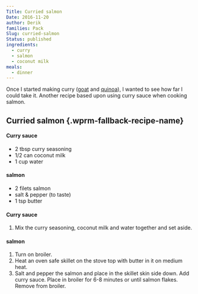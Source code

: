```yaml
---
Title: Curried salmon
Date: 2016-11-20
author: Derik
families: Pack
Slug: curried-salmon
Status: published
ingredients:
  - curry
  - salmon
  - coconut milk
meals:
  - dinner
---
```


Once I started making curry ([goat](/posts/curried-goat/) and [quinoa](/posts/curried-quinoa/)), I wanted to see how far I could take it. Another recipe based upon using curry sauce when cooking salmon. <!--WPRM Recipe 100-->

<div class="wprm-fallback-recipe">

Curried salmon {.wprm-fallback-recipe-name}
--------------

<div class="wprm-fallback-recipe-ingredients">

#### Curry sauce

-   2 tbsp curry seasoning
-   1/2 can coconut milk
-   1 cup water

#### salmon

-   2 filets salmon
-   salt & pepper (to taste)
-   1 tsp butter

</div>

<div class="wprm-fallback-recipe-instructions">

#### Curry sauce

1.  Mix the curry seasoning, coconut milk and water together and set aside.

#### salmon

1.  Turn on broiler.
2.  Heat an oven safe skillet on the stove top with butter in it on medium heat.
3.  Salt and pepper the salmon and place in the skillet skin side down. Add curry sauce. Place in broiler for 6-8 minutes or until salmon flakes. Remove from broiler.

</div>

<div class="wprm-fallback-recipe-notes">

</div>

</div>

<!--End WPRM Recipe-->
